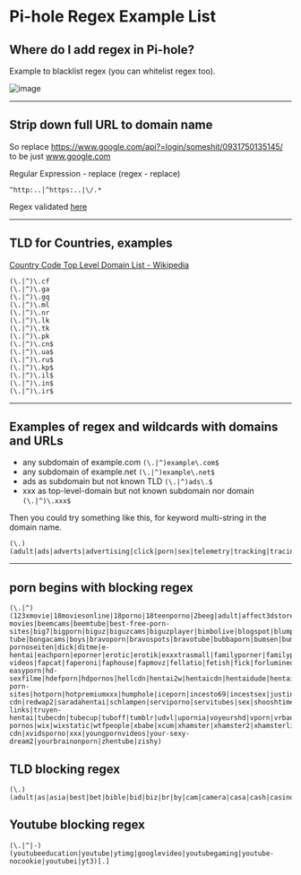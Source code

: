 # Pi-hole Regex Example List

## Where do I add regex in Pi-hole?

Example to blacklist regex (you can whitelist regex too).

![image](https://user-images.githubusercontent.com/24641464/163694862-0ef3b543-1925-4bed-b073-6e610f238d68.png)

----

## Strip down full URL to domain name

So replace https://www.google.com/api?=login/someshit/0931750135145/ to be just www.google.com

Regular Expression - replace (regex - replace)
```
^http:..|^https:..|\/.*
```

Regex validated [here](https://regex101.com/r/7NVd2e/4)

----

## TLD for Countries, examples

[Country Code Top Level Domain List - Wikipedia](https://en.wikipedia.org/wiki/Country_code_top-level_domain#Lists)
 
```
(\.|^)\.cf
(\.|^)\.ga
(\.|^)\.gq
(\.|^)\.ml
(\.|^)\.nr
(\.|^)\.lk
(\.|^)\.tk
(\.|^)\.pk
(\.|^)\.cn$
(\.|^)\.ua$
(\.|^)\.ru$
(\.|^)\.kp$
(\.|^)\.il$
(\.|^)\.in$
(\.|^)\.ir$
``` 

----

## Examples of regex and wildcards with domains and URLs

* any subdomain of example.com ```(\.|^)example\.com$```
* any subdomain of example.net  ```(\.|^)example\.net$```
* ads as subdomain but not known TLD ```(\.|^)ads\.$```
* xxx as top-level-domain but not known subdomain nor domain ```(\.|^)\.xxx$```

Then you could try something like this, for keyword multi-string in the domain name.

```
(\.)(adult|ads|adverts|advertising|click|porn|sex|telemetry|tracking|tracing)$
```

----

## porn begins with blocking regex
```
(\.|^)(123xmovie|18moviesonline|18porno|18teenporno|2beeg|adult|affect3dstore|ahcdn|alamy|amazporn|amorelie|analviolation|anycash|anyporn|aporntv|area51|babe|bang-movies|beemcams|beemtube|best-free-porn-sites|big7|bigporn|biguz|biguzcams|biguzplayer|bimbolive|blogspot|blumpkintube|bmbsgo|bobs-tube|bongacams|boys|bravoporn|bravospots|bravotube|bubbaporn|bumsen|bumsfilme|cartoonpornvideos|cartoonpornvilla|cartoonprn|cashdorado|cnrs|cum4k|cumlouder|cybersitter|daftsex|ddlgvideo|deepthroatxvideo|deinesexfilme|desiresexxx|deutsche-pornoseiten|dick|ditme|e-hentai|eachporn|eporner|erotic|erotik|exxxtrasmall|familyporner|familypornhd|familystrokes|familyxtube|fap-videos|fapcat|faperoni|faphouse|fapmovz|fellatio|fetish|fick|forlumineoner|freehentaistream|freeones|freexxxporn|fuck|fundorado|fuqer|gay|girl|gizmoxxx|gotporn|hanime|hclips|hd-easyporn|hd-sexfilme|hdefporn|hdpornos|hellcdn|hentai2w|hentaicdn|hentaidude|hentaihaven|hentaiwire|hentaizilla|herzporno|homedoporn|hot-porn-sites|hotporn|hotpremiumxxx|humphole|iceporn|incesto69|incestsex|justindianporn|justindianporn2|kashtanka|katestube|kilovideo|kompoz2|lesbian|liebelib|livejasmin|luscious|meinyouporn|milf|minuporno|morehardporn|motherless|mouthporn|mydirtystories|mypornhere|nakedword|naughtyhentai|nineteentube|nothingtoxic|nudeamateurgirls|nudeclap|nudes|nudezz|ocry|ojiz|onlyindianporn|orgasm|perversefamily|phncdn|pickupforum|playvids|porn|pussy|rajwap|realteengirls|redwap|redwap-cdn|redwap2|saradahentai|schlampen|serviporno|servitubes|sex|shooshtime|sisterporn|spankbang|sperm|squarespace|stripchat|sugarnips|swinger|teenpornvideo|teensnow|thebestfetishsites|theporndude|thepornlist|thepornmap|tipser|tits|topsex-links|truyen-hentai|tubecdn|tubecup|tuboff|tumblr|udvl|upornia|voyeurshd|vporn|vrbangers|vxxxcdn|wankoz|webcam-pornos|wix|wixstatic|wtfpeople|xbabe|xcum|xhamster|xhamster2|xhamsterlive|xhamsterpremium|xhcdn|xhothub|xnxx|xsexvid|xvideos|xvideos-cdn|xvidsporno|xxx|youngpornvideos|your-sexy-dream2|yourbrainonporn|zhentube|zishy)
```


## TLD blocking regex
```
(\.)(adult|as|asia|best|bet|bible|bid|biz|br|by|cam|camera|casa|cash|casino|club|cn|co|cz|fun|gay|gold|internal|la|link|mobi|network|one|online|pl|poker|porn|pro|re|review|rip|ro|rocks|ru|sex|sexy|sh|site|space|su|tech|tk|top|tube|vegas|video|vip|vn|vodka|voyage|wang|webcam|win|wine|ws|wtf|xin|xx|xxx|xy|xyz|zonetk)$
```

## Youtube blocking regex
```
(\.|^|-)(youtubeeducation|youtube|ytimg|googlevideo|youtubegaming|youtube-nocookie|youtubei|yt3)[.]
```


